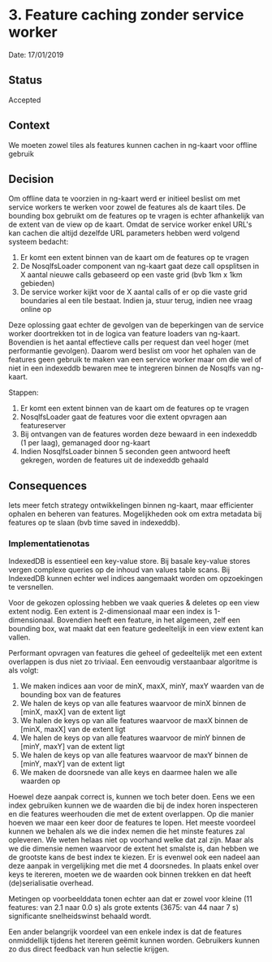 # 3. Feature caching zonder service worker

Date: 17/01/2019

## Status

Accepted

## Context

We moeten zowel tiles als features kunnen cachen in ng-kaart voor offline gebruik

## Decision

Om offline data te voorzien in ng-kaart werd er initieel beslist om met service workers te werken voor zowel de features
als de kaart tiles. De bounding box gebruikt om de features op te vragen is echter afhankelijk van de extent van de view
op de kaart. Omdat de service worker enkel URL's kan cachen die altijd dezelfde URL parameters hebben werd volgend
systeem bedacht: 

1. Er komt een extent binnen van de kaart om de features op te vragen
2. De NosqlfsLoader component van ng-kaart gaat deze call opsplitsen in X aantal nieuwe calls gebaseerd op een vaste
   grid (bvb 1km x 1km gebieden)
3. De service worker kijkt voor de X aantal calls of er op die vaste grid boundaries al een tile bestaat. Indien ja,
   stuur terug, indien nee vraag online op

Deze oplossing gaat echter de gevolgen van de beperkingen van de service worker doortrekken tot in de logica van feature
loaders van ng-kaart. Bovendien is het aantal effectieve calls per request dan veel hoger (met performantie gevolgen).
Daarom werd beslist om voor het ophalen van de features geen gebruik te maken van een service worker maar om die wel of
niet in een indexeddb bewaren mee te integreren binnen de Nosqlfs van ng-kaart. 

Stappen:

1. Er komt een extent binnen van de kaart om de features op te vragen
2. NosqlfsLoader gaat de features voor die extent opvragen aan featureserver
3. Bij ontvangen van de features worden deze bewaard in een indexeddb (1 per laag), gemanaged door ng-kaart
4. Indien NosqlfsLoader binnen 5 seconden geen antwoord heeft gekregen, worden de features uit de indexeddb gehaald 

## Consequences

Iets meer fetch strategy ontwikkelingen binnen ng-kaart, maar efficienter ophalen en beheren van features. Mogelijkheden
ook om extra metadata bij features op te slaan (bvb time saved in indexeddb).

### Implementatienotas

IndexedDB is essentieel een key-value store. Bij basale key-value stores vergen complexe queries op de inhoud van values
table scans. Bij IndexedDB kunnen echter wel indices aangemaakt worden om opzoekingen te versnellen.

Voor de gekozen oplossing hebben we vaak queries & deletes op een view extent nodig. Een extent is 2-dimensionaal maar
een index is 1-dimensionaal. Bovendien heeft een feature, in het algemeen, zelf een bounding box, wat maakt dat een
feature gedeeltelijk in een view extent kan vallen.

Performant opvragen van features die geheel of gedeeltelijk met een extent overlappen is dus niet zo triviaal. Een
eenvoudig verstaanbaar algoritme is als volgt:
1. We maken indices aan voor de minX, maxX, minY, maxY waarden van de bounding box van de features
2. We halen de keys op van alle features waarvoor de minX binnen de [minX, maxX] van de extent ligt
3. We halen de keys op van alle features waarvoor de maxX binnen de [minX, maxX] van de extent ligt
4. We halen de keys op van alle features waarvoor de minY binnen de [minY, maxY] van de extent ligt
5. We halen de keys op van alle features waarvoor de maxY binnen de [minY, maxY] van de extent ligt
6. We maken de doorsnede van alle keys en daarmee halen we alle waarden op

Hoewel deze aanpak correct is, kunnen we toch beter doen. Eens we een index gebruiken kunnen we de waarden die bij de
index horen inspecteren en die features weerhouden die met de extent overlappen. Op die manier hoeven we maar een keer
door de features te lopen. Het meeste voordeel kunnen we behalen als we die index nemen die het minste features zal
opleveren. We weten helaas niet op voorhand welke dat zal zijn. Maar als we die dimensie nemen waarvoor de extent het
smalste is, dan hebben we de grootste kans de best index te kiezen. Er is evenwel ook een nadeel aan deze aanpak in
vergelijking met die met 4 doorsnedes. In plaats enkel over keys te itereren, moeten we de waarden ook binnen trekken en
dat heeft (de)serialisatie overhead.

Metingen op voorbeelddata tonen echter aan dat er zowel voor kleine (11 features: van 2.1 naar 0.0 s) als grote extents
(3675: van 44 naar 7 s) significante snelheidswinst behaald wordt.

Een ander belangrijk voordeel van een enkele index is dat de features onmiddellijk tijdens het itereren geëmit kunnen
worden. Gebruikers kunnen zo dus direct feedback van hun selectie krijgen.
